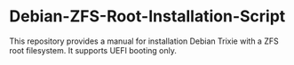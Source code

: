# Debian-ZFS-Root-Installation-Script
This repository provides a manual for installation Debian Trixie with a ZFS root filesystem. It supports UEFI booting only.
